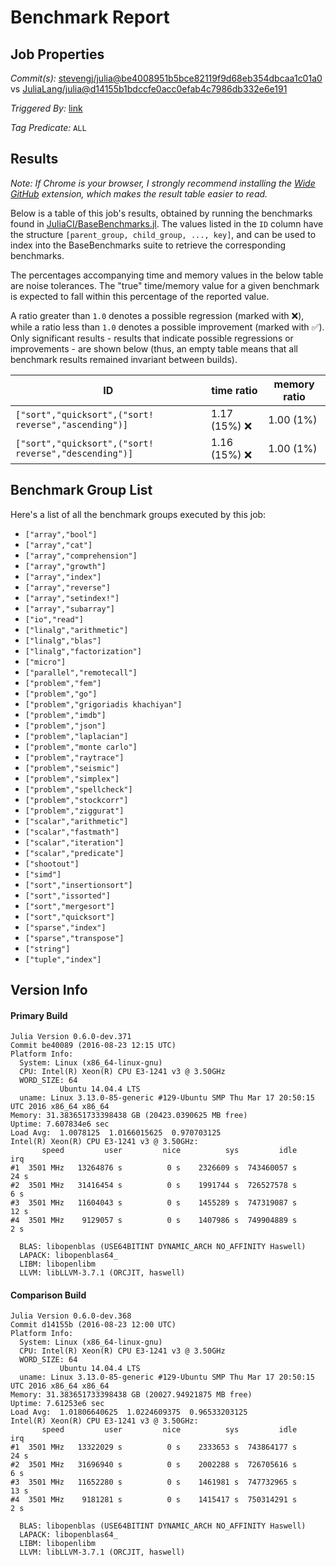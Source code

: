 # Benchmark Report

## Job Properties

*Commit(s):* [stevengj/julia@be4008951b5bce82119f9d68eb354dbcaa1c01a0](https://github.com/stevengj/julia/commit/be4008951b5bce82119f9d68eb354dbcaa1c01a0) vs [JuliaLang/julia@d14155b1bdccfe0acc0efab4c7986db332e6e191](https://github.com/JuliaLang/julia/commit/d14155b1bdccfe0acc0efab4c7986db332e6e191)

*Triggered By:* [link](https://github.com/JuliaLang/julia/pull/16226#issuecomment-241712698)

*Tag Predicate:* `ALL`

## Results

*Note: If Chrome is your browser, I strongly recommend installing the [Wide GitHub](https://chrome.google.com/webstore/detail/wide-github/kaalofacklcidaampbokdplbklpeldpj?hl=en)
extension, which makes the result table easier to read.*

Below is a table of this job's results, obtained by running the benchmarks found in
[JuliaCI/BaseBenchmarks.jl](https://github.com/JuliaCI/BaseBenchmarks.jl). The values
listed in the `ID` column have the structure `[parent_group, child_group, ..., key]`,
and can be used to index into the BaseBenchmarks suite to retrieve the corresponding
benchmarks.

The percentages accompanying time and memory values in the below table are noise tolerances. The "true"
time/memory value for a given benchmark is expected to fall within this percentage of the reported value.

A ratio greater than `1.0` denotes a possible regression (marked with :x:), while a ratio less
than `1.0` denotes a possible improvement (marked with :white_check_mark:). Only significant results - results
that indicate possible regressions or improvements - are shown below (thus, an empty table means that all
benchmark results remained invariant between builds).

| ID | time ratio | memory ratio |
|----|------------|--------------|
| `["sort","quicksort",("sort! reverse","ascending")]` | 1.17 (15%) :x: | 1.00 (1%)  |
| `["sort","quicksort",("sort! reverse","descending")]` | 1.16 (15%) :x: | 1.00 (1%)  |

## Benchmark Group List

Here's a list of all the benchmark groups executed by this job:

- `["array","bool"]`
- `["array","cat"]`
- `["array","comprehension"]`
- `["array","growth"]`
- `["array","index"]`
- `["array","reverse"]`
- `["array","setindex!"]`
- `["array","subarray"]`
- `["io","read"]`
- `["linalg","arithmetic"]`
- `["linalg","blas"]`
- `["linalg","factorization"]`
- `["micro"]`
- `["parallel","remotecall"]`
- `["problem","fem"]`
- `["problem","go"]`
- `["problem","grigoriadis khachiyan"]`
- `["problem","imdb"]`
- `["problem","json"]`
- `["problem","laplacian"]`
- `["problem","monte carlo"]`
- `["problem","raytrace"]`
- `["problem","seismic"]`
- `["problem","simplex"]`
- `["problem","spellcheck"]`
- `["problem","stockcorr"]`
- `["problem","ziggurat"]`
- `["scalar","arithmetic"]`
- `["scalar","fastmath"]`
- `["scalar","iteration"]`
- `["scalar","predicate"]`
- `["shootout"]`
- `["simd"]`
- `["sort","insertionsort"]`
- `["sort","issorted"]`
- `["sort","mergesort"]`
- `["sort","quicksort"]`
- `["sparse","index"]`
- `["sparse","transpose"]`
- `["string"]`
- `["tuple","index"]`

## Version Info

#### Primary Build

```
Julia Version 0.6.0-dev.371
Commit be40089 (2016-08-23 12:15 UTC)
Platform Info:
  System: Linux (x86_64-linux-gnu)
  CPU: Intel(R) Xeon(R) CPU E3-1241 v3 @ 3.50GHz
  WORD_SIZE: 64
           Ubuntu 14.04.4 LTS
  uname: Linux 3.13.0-85-generic #129-Ubuntu SMP Thu Mar 17 20:50:15 UTC 2016 x86_64 x86_64
Memory: 31.383651733398438 GB (20423.0390625 MB free)
Uptime: 7.607834e6 sec
Load Avg:  1.0078125  1.0166015625  0.970703125
Intel(R) Xeon(R) CPU E3-1241 v3 @ 3.50GHz: 
       speed         user         nice          sys         idle          irq
#1  3501 MHz   13264876 s          0 s    2326609 s  743460057 s         24 s
#2  3501 MHz   31416454 s          0 s    1991744 s  726527578 s          6 s
#3  3501 MHz   11604043 s          0 s    1455289 s  747319087 s         12 s
#4  3501 MHz    9129057 s          0 s    1407986 s  749904889 s          2 s

  BLAS: libopenblas (USE64BITINT DYNAMIC_ARCH NO_AFFINITY Haswell)
  LAPACK: libopenblas64_
  LIBM: libopenlibm
  LLVM: libLLVM-3.7.1 (ORCJIT, haswell)

```

#### Comparison Build

```
Julia Version 0.6.0-dev.368
Commit d14155b (2016-08-23 12:00 UTC)
Platform Info:
  System: Linux (x86_64-linux-gnu)
  CPU: Intel(R) Xeon(R) CPU E3-1241 v3 @ 3.50GHz
  WORD_SIZE: 64
           Ubuntu 14.04.4 LTS
  uname: Linux 3.13.0-85-generic #129-Ubuntu SMP Thu Mar 17 20:50:15 UTC 2016 x86_64 x86_64
Memory: 31.383651733398438 GB (20027.94921875 MB free)
Uptime: 7.61253e6 sec
Load Avg:  1.01806640625  1.0224609375  0.96533203125
Intel(R) Xeon(R) CPU E3-1241 v3 @ 3.50GHz: 
       speed         user         nice          sys         idle          irq
#1  3501 MHz   13322029 s          0 s    2333653 s  743864177 s         24 s
#2  3501 MHz   31696940 s          0 s    2002288 s  726705616 s          6 s
#3  3501 MHz   11652280 s          0 s    1461981 s  747732965 s         13 s
#4  3501 MHz    9181281 s          0 s    1415417 s  750314291 s          2 s

  BLAS: libopenblas (USE64BITINT DYNAMIC_ARCH NO_AFFINITY Haswell)
  LAPACK: libopenblas64_
  LIBM: libopenlibm
  LLVM: libLLVM-3.7.1 (ORCJIT, haswell)

```
